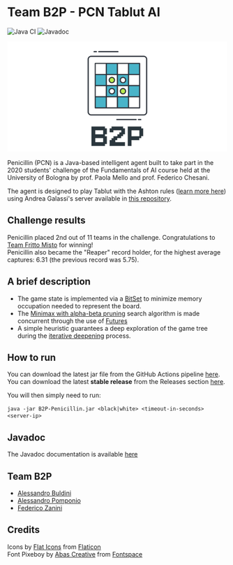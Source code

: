 # Team B2P - PCN Tablut AI

![Java CI](https://github.com/AlessandroPomponio/B2P-Penicilin-Tablut-AI/workflows/Java%20CI/badge.svg?branch=master)
![Javadoc](https://img.shields.io/badge/Javadoc-available-brightgreen)

<p align="center"> 
   <img src="logo/logo.png">
</p>

Penicillin (PCN) is a Java-based intelligent agent built to take part in the 2020 students' challenge
of the Fundamentals of AI course held at the University of Bologna by prof. Paola Mello and prof. Federico Chesani. 
 
The agent is designed to play Tablut with the Ashton rules ([learn more here](https://www.heroicage.org/issues/13/ashton.php))
using Andrea Galassi's server available in [this repository](https://github.com/AGalassi/TablutCompetition).

## Challenge results

Penicillin placed 2nd out of 11 teams in the challenge. Congratulations to [Team Fritto Misto](https://github.com/virtualms/Tablut2020_FrittoMisto) for winning!  
Penicillin also became the "Reaper" record holder, for the highest average captures: 6.31 (the previous record was 5.75).

## A brief description

 - The game state is implemented via a [BitSet](https://docs.oracle.com/en/java/javase/14/docs/api/java.base/java/util/BitSet.html)
    to minimize memory occupation needed to represent the board.
 - The [Minimax with alpha-beta pruning](https://en.wikipedia.org/wiki/Alpha%E2%80%93beta_pruning) search algorithm is made concurrent through the use of [Futures](https://docs.oracle.com/en/java/javase/14/docs/api/java.base/java/util/concurrent/Future.html)
 - A simple heuristic guarantees a deep exploration of the game tree during the [iterative deepening](https://en.wikipedia.org/wiki/Iterative_deepening_depth-first_search) process.

## How to run

You can download the latest jar file from the GitHub Actions pipeline [here](https://github.com/AlessandroPomponio/B2P-Penicilin-Tablut-AI/actions?query=workflow%3A%22Java+CI%22).  
You can download the latest **stable release** from the Releases section [here](https://github.com/AlessandroPomponio/B2P-Penicilin-Tablut-AI/releases).

You will then simply need to run:

```
java -jar B2P-Penicillin.jar <black|white> <timeout-in-seconds> <server-ip>
```

## Javadoc

The Javadoc documentation is available [here](https://alessandropomponio.github.io/B2P-Penicilin-Tablut-AI/)

## Team B2P

- [Alessandro Buldini](https://github.com/occhialidaleso) 
- [Alessandro Pomponio](https://github.com/AlessandroPomponio)
- [Federico Zanini](https://github.com/federicozanini)

## Credits

Icons by [Flat Icons](https://www.flaticon.com/authors/flat-icons) from [Flaticon](https://www.flaticon.com/)  
Font Pixeboy by [Abas Creative](https://www.fontspace.com/abascreative) from [Fontspace](https://www.fontspace.com/)
